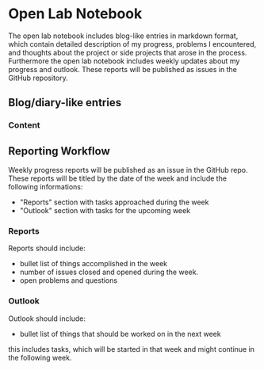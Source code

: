 # Open Lab Notebook

The open lab notebook includes blog-like entries in markdown format, which contain detailed description of my progress, problems I encountered, and thoughts about the project or side projects that arose in the process. Furthermore the open lab notebook includes weekly updates about my progress and outlook. These reports will be published as issues in the GitHub repository.

## Blog/diary-like entries

### Content

## Reporting Workflow

Weekly progress reports will be published as an issue in the GitHub repo. These reports will be titled by the date of the week and include the following informations:

* "Reports" section with tasks approached during the week
* "Outlook" section with tasks for the upcoming week

### Reports

Reports should include:

* bullet list of things accomplished in the week
* number of issues closed and opened during the week.
* open problems and questions

### Outlook

Outlook should include:

* bullet list of things that should be worked on in the next week

this includes tasks, which will be started in that week and might continue in the following week.

